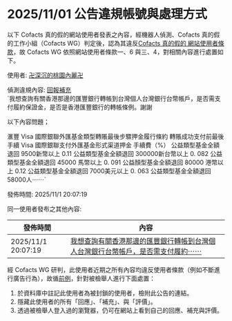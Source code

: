 2025/11/01 公告違規帳號與處理方式
=========

以下 Cofacts 真的假的網站使用者發表之內容，經機器人偵測、Cofacts 真的假的工作小組（Cofacts WG）判定後，認為其違反[Cofacts 真的假的 網站使用者條款](https://github.com/cofacts/rumors-site/blob/master/LEGAL.md)，故 Cofacts WG 依照網站使用者條款一、6 與三、4，對相關內容進行處置如下。

使用者: [卍深沉的桃園內麗卍](https://cofacts.github.io/community-builder/#/editorworks?type=2&day=365&userId=j4S8C_psKUUaRNCZtFH-PUpJxPlk42-YYZzpGuZygy-CC8MFs)

偵測違規內容: [回報補充](https://cofacts.tw/article/-w7CZJgBngzKCCgMLpCG)<br>`我想查詢有關香港那邊的匯豐銀行轉帳到台灣個人台灣銀行台幣帳戶，是否需支付履約保證金，是否是香港匯豐銀行的轉帳條例。謝謝

以下內容問題；


滙豐
Visa 國際銀聯外匯基金類型轉賬最後步驟押金履行條約
轉賬成功支付前最後手續
Visa 國際銀聯支付外匯基金形式渠道押金
手續費（%）
公益類型基金全額退回
9500新幣以上
0.11
公益類型基金全額退回
300000新台幣以上
0. 082
公益類型基金全額退回
45000 馬幣以上
0. 091
公益顏型基金全額退回
80000 港幣以上
0.12
公益類型基金全額退回
7000美元以上
0. 063
公益類型基金全額退回
58000人⋯⋯`

發佈時間: 2025/11/1 20:07:19

同一使用者發布之其他內容:

|發佈時間|內容|
|---|---|
| 2025/11/1 20:07:19 | [我想查詢有關香港那邊的匯豐銀行轉帳到台灣個人台灣銀行台幣帳戶，是否需支付履約⋯⋯](https://cofacts.tw/article/-w7CZJgBngzKCCgMLpCG) |

經 Cofacts WG 研判，此使用者近期之所有內容均違反使用者條款（例如不斷進行廣告行為），故循[前例](https://github.com/cofacts/takedowns/blob/master/2021/1125-2nd-spam.md)，針對被檢舉人進行下面處置：
1. 於資料庫中註記此使用者為被封鎖的使用者，檢附此公告的連結。
2. 隱藏此使用者的所有「回應」、「補充」、與「評價」。
3. 透過被檢舉人登入過的瀏覽器，仍可在網站上看到自己的回應、補充與評價。
